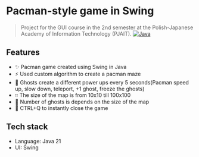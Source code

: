 # Pacman-style game in Swing

> Project for the GUI course in the 2nd semester at the Polish-Japanese Academy of Information Technology (PJAIT).
[![Java](https://img.shields.io/badge/Java-21+-red.svg)]()

## Features
- ✨ Pacman game created using Swing in Java
- ⚡ Used custom algorithm to create a pacman maze
- 🧰 Ghosts create a different power ups every 5 seconds(Pacman speed up, slow down, teleport, +1 ghost, freeze the ghosts)
- ⌗ The size of the map is from 10x10 till 100x100
- 👻 Number of ghosts is depends on the size of the map
- 🚪 CTRL+Q to instantly close the game
  
## Tech stack
- Language: Java 21
- UI: Swing
